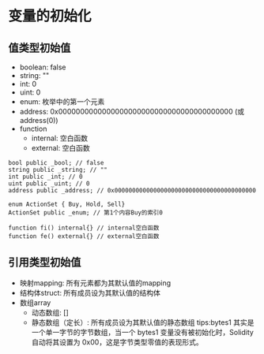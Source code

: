 # 变量的初始化
## 值类型初始值
 - boolean: false
 - string: ""
 - int: 0
 - uint: 0
 - enum: 枚举中的第一个元素
 - address: 0x0000000000000000000000000000000000000000 (或 address(0))
 - function
   - internal: 空白函数
   - external: 空白函数
```solidity
bool public _bool; // false
string public _string; // ""
int public _int; // 0
uint public _uint; // 0
address public _address; // 0x0000000000000000000000000000000000000000

enum ActionSet { Buy, Hold, Sell}
ActionSet public _enum; // 第1个内容Buy的索引0

function fi() internal{} // internal空白函数
function fe() external{} // external空白函数 
```
## 引用类型初始值
 - 映射mapping: 所有元素都为其默认值的mapping
 - 结构体struct: 所有成员设为其默认值的结构体
 - 数组array
   - 动态数组: []
   - 静态数组（定长）: 所有成员设为其默认值的静态数组
tips:bytes1 其实是一个单一字节的字节数组，当一个 bytes1 变量没有被初始化时，Solidity自动将其设置为 0x00，这是字节类型零值的表现形式。
